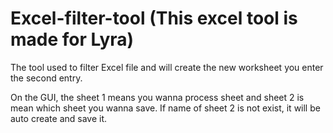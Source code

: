 # Excel-filter-tool (This excel tool is made for Lyra)

The tool used to filter Excel file and will create the new worksheet you enter the second entry. 

On the GUI, the sheet 1 means you wanna process sheet and sheet 2 is mean which sheet you wanna save. If name of sheet 2 is not exist, it will be auto create and save it.
